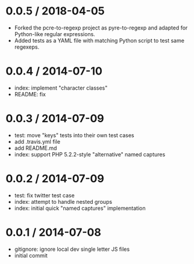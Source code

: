 0.0.5 / 2018-04-05
==================

  * Forked the pcre-to-regexp project as pyre-to-regexp and adapted for Python-like
    regular expressions.
  * Added tests as a YAML file with matching Python script to test same regexeps.

0.0.4 / 2014-07-10
==================

  * index: implement "character classes"
  * README: fix

0.0.3 / 2014-07-09
==================

  * test: move "keys" tests into their own test cases
  * add .travis.yml file
  * add README.md
  * index: support PHP 5.2.2-style "alternative" named captures

0.0.2 / 2014-07-09
==================

  * test: fix twitter test case
  * index: attempt to handle nested groups
  * index: initial quick "named captures" implementation

0.0.1 / 2014-07-08
==================

  * gitignore: ignore local dev single letter JS files
  * initial commit
